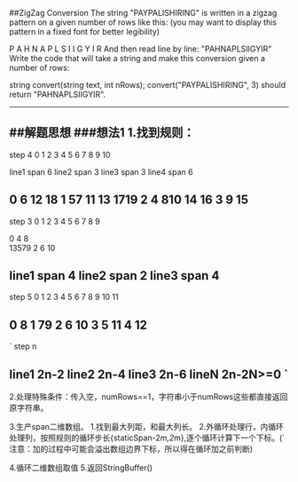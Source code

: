
##ZigZag Conversion 
The string "PAYPALISHIRING" is written in a zigzag pattern on a given number of rows like this: (you may want to display this pattern in a fixed font for better legibility)

P   A   H   N
A P L S I I G
Y   I   R
And then read line by line: "PAHNAPLSIIGYIR"
Write the code that will take a string and make this conversion given a number of rows:

string convert(string text, int nRows);
convert("PAYPALISHIRING", 3) should return "PAHNAPLSIIGYIR".


---
##解题思想
###想法1
1.找到规则：
---
step 4
0 1 2 3 4 5 6 7 8 9 10

line1 span 6
line2 span 3
line3 span 3
line4 span 6

0   6     12     18
1  57  11 13   1719
2 4 810   14 16 
3   9     15
---
step 3
0 1 2 3 4 5 6 7 8 9

0 4 8  
13579
2 6 10

line1 span 4
line2 span 2
line3 span 4
---
step 5
0 1 2 3 4 5 6 7 8 9 10 11 

0    8
1   79
2  6 10 
3 5  11 
4    12
---
`
step n

line1 2n-2
line2 2n-4
line3 2n-6
lineN 2n-2N>=0
`
---

2.处理特殊条件：传入空，numRows==1，字符串小于numRows这些都直接返回原字符串。

3.生产span二维数组。
	1.找到最大列距，和最大列长。
	2.外循环处理行，内循环处理列，按照规则的循环步长{staticSpan-2*m,2*m},逐个循环计算下一个下标。(`注意：加的过程中可能会溢出数组边界下标，所以得在循环加之前判断)

4.循环二维数组取值
5.返回StringBuffer()



